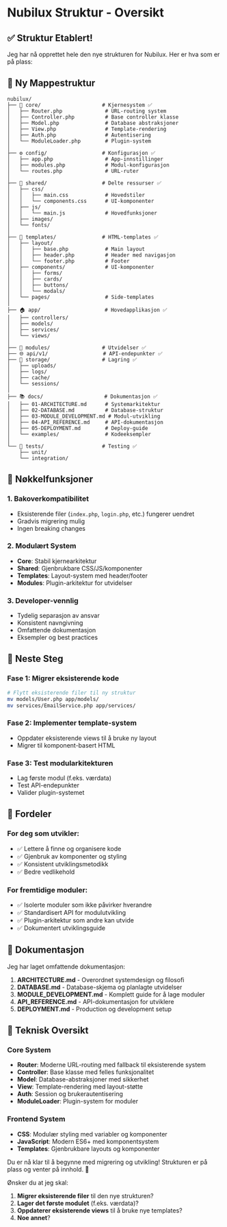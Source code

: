 # Nubilux Struktur - Oversikt

## ✅ Struktur Etablert!

Jeg har nå opprettet hele den nye strukturen for Nubilux. Her er hva som er på plass:

## 📁 Ny Mappestruktur

```
nubilux/
├── 🔧 core/                    # Kjernesystem ✅
│   ├── Router.php              # URL-routing system
│   ├── Controller.php          # Base controller klasse
│   ├── Model.php               # Database abstraksjoner
│   ├── View.php                # Template-rendering
│   ├── Auth.php                # Autentisering
│   └── ModuleLoader.php        # Plugin-system
│
├── ⚙️ config/                  # Konfigurasjon ✅
│   ├── app.php                 # App-innstillinger
│   ├── modules.php             # Modul-konfigurasjon
│   └── routes.php              # URL-ruter
│
├── 🎨 shared/                  # Delte ressurser ✅
│   ├── css/
│   │   ├── main.css            # Hovedstiler
│   │   └── components.css      # UI-komponenter
│   ├── js/
│   │   └── main.js             # Hovedfunksjoner
│   ├── images/
│   └── fonts/
│
├── 📄 templates/               # HTML-templates ✅
│   ├── layout/
│   │   ├── base.php            # Main layout
│   │   ├── header.php          # Header med navigasjon
│   │   └── footer.php          # Footer
│   ├── components/             # UI-komponenter
│   │   ├── forms/
│   │   ├── cards/
│   │   ├── buttons/
│   │   └── modals/
│   └── pages/                  # Side-templates
│
├── 🏠 app/                     # Hovedapplikasjon ✅
│   ├── controllers/
│   ├── models/
│   ├── services/
│   └── views/
│
├── 🔌 modules/                 # Utvidelser ✅
├── 🌐 api/v1/                  # API-endepunkter ✅
├── 💾 storage/                 # Lagring ✅
│   ├── uploads/
│   ├── logs/
│   ├── cache/
│   └── sessions/
│
├── 📚 docs/                    # Dokumentasjon ✅
│   ├── 01-ARCHITECTURE.md      # Systemarkitektur
│   ├── 02-DATABASE.md          # Database-struktur
│   ├── 03-MODULE_DEVELOPMENT.md # Modul-utvikling
│   ├── 04-API_REFERENCE.md     # API-dokumentasjon
│   ├── 05-DEPLOYMENT.md        # Deploy-guide
│   └── examples/               # Kodeeksempler
│
└── 🧪 tests/                   # Testing ✅
    ├── unit/
    └── integration/
```

## 🔑 Nøkkelfunksjoner

### **1. Bakoverkompatibilitet**
- Eksisterende filer (`index.php`, `login.php`, etc.) fungerer uendret
- Gradvis migrering mulig
- Ingen breaking changes

### **2. Modulært System**
- **Core**: Stabil kjernearkitektur
- **Shared**: Gjenbrukbare CSS/JS/komponenter
- **Templates**: Layout-system med header/footer
- **Modules**: Plugin-arkitektur for utvidelser

### **3. Developer-vennlig**
- Tydelig separasjon av ansvar
- Konsistent navngivning
- Omfattende dokumentasjon
- Eksempler og best practices

## 🚀 Neste Steg

### **Fase 1: Migrer eksisterende kode**
```bash
# Flytt eksisterende filer til ny struktur
mv models/User.php app/models/
mv services/EmailService.php app/services/
```

### **Fase 2: Implementer template-system**
- Oppdater eksisterende views til å bruke ny layout
- Migrer til komponent-basert HTML

### **Fase 3: Test modularkitekturen**
- Lag første modul (f.eks. værdata)
- Test API-endepunkter
- Valider plugin-systemet

## 🎯 Fordeler

### **For deg som utvikler:**
- ✅ Lettere å finne og organisere kode
- ✅ Gjenbruk av komponenter og styling
- ✅ Konsistent utviklingsmetodikk
- ✅ Bedre vedlikehold

### **For fremtidige moduler:**
- ✅ Isolerte moduler som ikke påvirker hverandre
- ✅ Standardisert API for modulutvikling
- ✅ Plugin-arkitektur som andre kan utvide
- ✅ Dokumentert utviklingsguide

## 📖 Dokumentasjon

Jeg har laget omfattende dokumentasjon:

1. **ARCHITECTURE.md** - Overordnet systemdesign og filosofi
2. **DATABASE.md** - Database-skjema og planlagte utvidelser
3. **MODULE_DEVELOPMENT.md** - Komplett guide for å lage moduler
4. **API_REFERENCE.md** - API-dokumentasjon for utviklere
5. **DEPLOYMENT.md** - Production og development setup

## 🔧 Teknisk Oversikt

### **Core System**
- **Router**: Moderne URL-routing med fallback til eksisterende system
- **Controller**: Base klasse med felles funksjonalitet
- **Model**: Database-abstraksjoner med sikkerhet
- **View**: Template-rendering med layout-støtte
- **Auth**: Session og brukerautentisering
- **ModuleLoader**: Plugin-system for moduler

### **Frontend System**
- **CSS**: Modulær styling med variabler og komponenter
- **JavaScript**: Modern ES6+ med komponentsystem
- **Templates**: Gjenbrukbare layouts og komponenter

Du er nå klar til å begynne med migrering og utvikling! Strukturen er på plass og venter på innhold. 🎉

Ønsker du at jeg skal:
1. **Migrer eksisterende filer** til den nye strukturen?
2. **Lager det første modulet** (f.eks. værdata)?
3. **Oppdaterer eksisterende views** til å bruke nye templates?
4. **Noe annet**?
